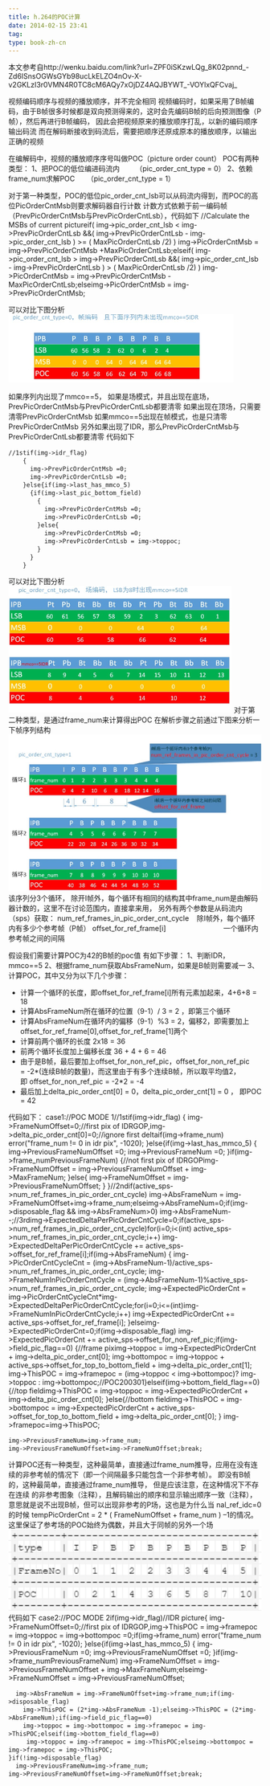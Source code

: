 ```yaml
---
title: h.264的POC计算
date: 2014-02-15 23:41
tag: 
type: book-zh-cn
---
```


本文参考自http://wenku.baidu.com/link?url=ZPF0iSKzwLQg_8K02pnnd_-Zd6ISnsOGWsGYb98ucLkELZO4nOv-X-v2GKLzI3r0VMN4R0TC8cM6AQy7xOjDZ4AQJBYWT_-VOYlxQFCvaj_

视频编码顺序与视频的播放顺序，并不完全相同
视频编码时，如果采用了B帧编码，由于B帧很多时候都是双向预测得来的，这时会先编码B帧的后向预测图像（P帧），然后再进行B帧编码，
因此会把视频原来的播放顺序打乱，以新的编码顺序输出码流
而在解码断接收到码流后，需要把顺序还原成原本的播放顺序，以输出正确的视频

在编解码中，视频的播放顺序序号叫做POC（picture order count）
POC有两种类型：
1、把POC的低位编进码流内        （pic_order_cnt_type = 0）
2、依赖frame_num求解POC      （pic_order_cnt_type = 1）

对于第一种类型，POC的低位pic_order_cnt_lsb可以从码流内得到，而POC的高位PicOrderCntMsb则要求解码器自行计数
计数方式依赖于前一编码帧（PrevPicOrderCntMsb与PrevPicOrderCntLsb），代码如下
//Calculate the MSBs of current pictureif( img->pic_order_cnt_lsb  <  img->PrevPicOrderCntLsb  &&( img->PrevPicOrderCntLsb - img->pic_order_cnt_lsb )  >=  ( MaxPicOrderCntLsb /2) )
      img->PicOrderCntMsb = img->PrevPicOrderCntMsb +MaxPicOrderCntLsb;elseif( img->pic_order_cnt_lsb  >  img->PrevPicOrderCntLsb  &&( img->pic_order_cnt_lsb - img->PrevPicOrderCntLsb )  >  ( MaxPicOrderCntLsb /2) )
      img->PicOrderCntMsb = img->PrevPicOrderCntMsb -MaxPicOrderCntLsb;elseimg->PicOrderCntMsb = img->PrevPicOrderCntMsb;

可以对比下图分析
![](img/2014-02-15-h.264的poc计算/151928055884191.jpg)

如果序列内出现了mmco==5，
如果是场模式，并且出现在底场，PrevPicOrderCntMsb与PrevPicOrderCntLsb都要清零
如果出现在顶场，只需要清零PrevPicOrderCntMsb
如果mmco==5出现在帧模式，也是只清零PrevPicOrderCntMsb
另外如果出现了IDR，那么PrevPicOrderCntMsb与PrevPicOrderCntLsb都要清零
代码如下
```
//1stif(img->idr_flag)
    {
      img->PrevPicOrderCntMsb =0;
      img->PrevPicOrderCntLsb =0;
    }else{if(img->last_has_mmco_5) 
      {if(img->last_pic_bottom_field)
        {
          img->PrevPicOrderCntMsb =0;
          img->PrevPicOrderCntLsb =0;
        }else{
          img->PrevPicOrderCntMsb =0;
          img->PrevPicOrderCntLsb = img->toppoc;
        }
      }
    }
```
可以对比下图分析
![](img/2014-02-15-h.264的poc计算/151951403047258.jpg)
对于第二种类型，是通过frame_num来计算得出POC
在解析步骤之前通过下图来分析一下帧序列结构
![](img/2014-02-15-h.264的poc计算/152024176528243.jpg)
该序列分3个循环，
除开I帧外，每个循环有相同的结构其中frame_num是由解码器计数的，这里不在讨论范围内，直接拿来用，
另外有两个参数是从码流内（sps）获取：
num_ref_frames_in_pic_order_cnt_cycle    除I帧外，每个循环内有多少个参考帧（P帧）
offset_for_ref_frame[i]                             一个循环内参考帧之间的间隔

假设我们需要计算POC为42的B帧的poc值
有如下步骤：
1、判断IDR，mmco==5
2、根据frame_num获取AbsFrameNum，如果是B帧则需要减一
3、计算POC，其中又分为以下几个步骤：

* 计算一个循环的长度，即offset_for_ref_frame[i]所有元素加起来，4+6+8 = 18
* 计算AbsFrameNum所在循环的位置（9-1）/ 3 = 2 ，即第三个循环
* 计算AbsFrameNum在循环内的偏移（9-1）%3 = 2，偏移2，即需要加上offset_for_ref_frame[0],offset_for_ref_frame[1]两个
* 计算前两个循环的长度 2x18 = 36
* 前两个循环长度加上偏移长度 36 + 4 + 6 = 46
* 由于是B帧，最后要加上offset_for_non_ref_pic，offset_for_non_ref_pic = -2*(连续B帧的数量)，而这里由于有多个连续B帧，所以取平均值2，即 offset_for_non_ref_pic = -2*2 = -4
* 最后加上delta_pic_order_cnt[0] = 0，delta_pic_order_cnt[1] = 0 ， 即POC = 42

代码如下：
case1://POC MODE 1//1stif(img->idr_flag)
    {
      img->FrameNumOffset=0;//first pix of IDRGOP,img->delta_pic_order_cnt[0]=0;//ignore first deltaif(img->frame_num)  error("frame_num != 0 in idr pix", -1020);
    }else{if(img->last_has_mmco_5)
      {
        img->PreviousFrameNumOffset =0;
        img->PreviousFrameNum =0;
      }if(img->frame_num<img->PreviousFrameNum)
      {//not first pix of IDRGOPimg->FrameNumOffset = img->PreviousFrameNumOffset + img->MaxFrameNum;
      }else{
        img->FrameNumOffset = img->PreviousFrameNumOffset;
      }
    }//2ndif(active_sps->num_ref_frames_in_pic_order_cnt_cycle) 
      img->AbsFrameNum = img->FrameNumOffset+img->frame_num;elseimg->AbsFrameNum=0;if(img->disposable_flag && img->AbsFrameNum>0)
      img->AbsFrameNum--;//3rdimg->ExpectedDeltaPerPicOrderCntCycle=0;if(active_sps->num_ref_frames_in_pic_order_cnt_cycle)for(i=0;i<(int) active_sps->num_ref_frames_in_pic_order_cnt_cycle;i++)
        img->ExpectedDeltaPerPicOrderCntCycle += active_sps->offset_for_ref_frame[i];if(img->AbsFrameNum)
    {
      img->PicOrderCntCycleCnt = (img->AbsFrameNum-1)/active_sps->num_ref_frames_in_pic_order_cnt_cycle;
      img->FrameNumInPicOrderCntCycle = (img->AbsFrameNum-1)%active_sps->num_ref_frames_in_pic_order_cnt_cycle;
      img->ExpectedPicOrderCnt = img->PicOrderCntCycleCnt*img->ExpectedDeltaPerPicOrderCntCycle;for(i=0;i<=(int)img->FrameNumInPicOrderCntCycle;i++)
        img->ExpectedPicOrderCnt += active_sps->offset_for_ref_frame[i];
    }elseimg->ExpectedPicOrderCnt=0;if(img->disposable_flag)
      img->ExpectedPicOrderCnt += active_sps->offset_for_non_ref_pic;if(img->field_pic_flag==0)
    {//frame piximg->toppoc = img->ExpectedPicOrderCnt + img->delta_pic_order_cnt[0];
      img->bottompoc = img->toppoc + active_sps->offset_for_top_to_bottom_field + img->delta_pic_order_cnt[1];
      img->ThisPOC = img->framepoc = (img->toppoc < img->bottompoc)? img->toppoc : img->bottompoc;//POC200301}elseif(img->bottom_field_flag==0)
    {//top fieldimg->ThisPOC = img->toppoc = img->ExpectedPicOrderCnt + img->delta_pic_order_cnt[0];
    }else{//bottom fieldimg->ThisPOC = img->bottompoc = img->ExpectedPicOrderCnt + active_sps->offset_for_top_to_bottom_field + img->delta_pic_order_cnt[0];
    }
    img->framepoc=img->ThisPOC;

    img->PreviousFrameNum=img->frame_num;
    img->PreviousFrameNumOffset=img->FrameNumOffset;break;




计算POC还有一种类型，这种最简单，直接通过frame_num推导，应用在没有连续的非参考帧的情况下（即一个间隔最多只能包含一个非参考帧）。
即没有B帧的，这种最简单，直接通过frame_num推导，
但是应该注意，在这种情况下不存在连续 的非参考图象（注释），且解码输出的顺序和显示输出顺序一致（注释），意思就是说不出现B帧，但可以出现非参考的P场，这也是为什么当 nal_ref_idc=0的时候
tempPicOrderCnt = 2 * ( FrameNumOffset + frame_num ) –1的情况。这里保证了参考场的POC始终为偶数，并且大于同帧的另外一个场
![](img/2014-02-15-h.264的poc计算/421096-20190422210731169-1221617364.png)
代码如下
case2://POC MODE 2if(img->idr_flag)//IDR picture{
      img->FrameNumOffset=0;//first pix of IDRGOP,img->ThisPOC = img->framepoc = img->toppoc = img->bottompoc =0;if(img->frame_num)  error("frame_num != 0 in idr pix", -1020);
    }else{if(img->last_has_mmco_5)
      {
        img->PreviousFrameNum =0;
        img->PreviousFrameNumOffset =0;
      }if(img->frame_num<img->PreviousFrameNum)
        img->FrameNumOffset = img->PreviousFrameNumOffset + img->MaxFrameNum;elseimg->FrameNumOffset = img->PreviousFrameNumOffset;


      img->AbsFrameNum = img->FrameNumOffset+img->frame_num;if(img->disposable_flag)
        img->ThisPOC = (2*img->AbsFrameNum -1);elseimg->ThisPOC = (2*img->AbsFrameNum);if(img->field_pic_flag==0)
        img->toppoc = img->bottompoc = img->framepoc = img->ThisPOC;elseif(img->bottom_field_flag==0)
         img->toppoc = img->framepoc = img->ThisPOC;elseimg->bottompoc = img->framepoc = img->ThisPOC;
    }if(!img->disposable_flag)
      img->PreviousFrameNum=img->frame_num;
    img->PreviousFrameNumOffset=img->FrameNumOffset;break;














